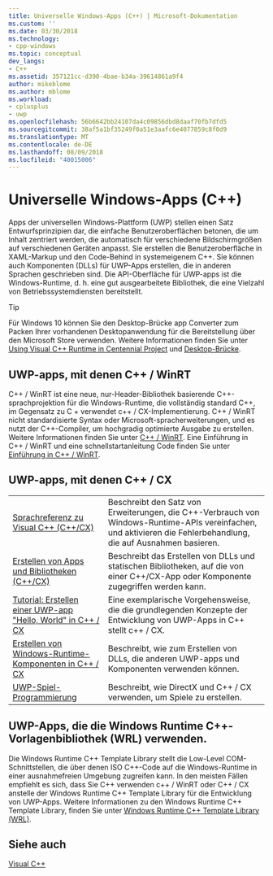 ```yaml
---
title: Universelle Windows-Apps (C++) | Microsoft-Dokumentation
ms.custom: ''
ms.date: 03/30/2018
ms.technology:
- cpp-windows
ms.topic: conceptual
dev_langs:
- C++
ms.assetid: 357121cc-d390-4bae-b34a-39614861a9f4
author: mikeblome
ms.author: mblome
ms.workload:
- cplusplus
- uwp
ms.openlocfilehash: 56b6642bb24107da4c09856dbd8daaf70fb7dfd5
ms.sourcegitcommit: 38af5a1bf35249f0a51e3aafc6e4077859c8f0d9
ms.translationtype: MT
ms.contentlocale: de-DE
ms.lasthandoff: 08/09/2018
ms.locfileid: "40015006"
---
```

# <a name="universal-windows-apps-c"></a>Universelle Windows-Apps (C++)

Apps der universellen Windows-Plattform (UWP) stellen einen Satz Entwurfsprinzipien dar, die einfache Benutzeroberflächen betonen, die um Inhalt zentriert werden, die automatisch für verschiedene Bildschirmgrößen auf verschiedenen Geräten anpasst. Sie erstellen die Benutzeroberfläche in XAML-Markup und den Code-Behind in systemeigenem C++. Sie können auch Komponenten (DLLs) für UWP-Apps erstellen, die in anderen Sprachen geschrieben sind. Die API-Oberfläche für UWP-apps ist die Windows-Runtime, d. h. eine gut ausgearbeitete Bibliothek, die eine Vielzahl von Betriebssystemdiensten bereitstellt.

> [!TIP]  
> Für Windows 10 können Sie den Desktop-Brücke app Converter zum Packen Ihrer vorhandenen Desktopanwendung für die Bereitstellung über den Microsoft Store verwenden. Weitere Informationen finden Sie unter [Using Visual C++ Runtime in Centennial Project](https://blogs.msdn.microsoft.com/vcblog/2016/07/07/using-visual-c-runtime-in-centennial-project) und [Desktop-Brücke](/windows/uwp/porting/desktop-to-uwp-root).

## <a name="uwp-apps-that-use-cwinrt"></a>UWP-apps, mit denen C++ / WinRT

C++ / WinRT ist eine neue, nur-Header-Bibliothek basierende C++-sprachprojektion für die Windows-Runtime, die vollständig standard C++, im Gegensatz zu C + verwendet c++ / CX-Implementierung. C++ / WinRT nicht standardisierte Syntax oder Microsoft-spracherweiterungen, und es nutzt der C++-Compiler, um hochgradig optimierte Ausgabe zu erstellen. Weitere Informationen finden Sie unter [C++ / WinRT](/windows/uwp/cpp-and-winrt-apis). Eine Einführung in C++ / WinRT und eine schnellstartanleitung Code finden Sie unter [Einführung in C++ / WinRT](/windows/uwp/cpp-and-winrt-apis/intro-to-using-cpp-with-winrt).

## <a name="uwp-apps-that-use-ccx"></a>UWP-apps, mit denen C++ / CX

|||
|-|-|
|[Sprachreferenz zu Visual C++ (C++/CX)](../cppcx/visual-c-language-reference-c-cx.md)|Beschreibt den Satz von Erweiterungen, die C++-Verbrauch von Windows-Runtime-APIs vereinfachen, und aktivieren die Fehlerbehandlung, die auf Ausnahmen basieren.|
|[Erstellen von Apps und Bibliotheken (C++/CX)](../cppcx/building-apps-and-libraries-c-cx.md)|Beschreibt das Erstellen von DLLs und statischen Bibliotheken, auf die von einer C++/CX-App oder Komponente zugegriffen werden kann.|
|[Tutorial: Erstellen einer UWP-app "Hello, World" in C++ / CX](/windows/uwp/get-started/create-a-basic-windows-10-app-in-cpp)|Eine exemplarische Vorgehensweise, die die grundlegenden Konzepte der Entwicklung von UWP-Apps in C++ stellt c++ / CX. |
|[Erstellen von Windows-Runtime-Komponenten in C++ / CX](/windows/uwp/winrt-components/creating-windows-runtime-components-in-cpp)|Beschreibt, wie zum Erstellen von DLLs, die anderen UWP-apps und Komponenten verwenden können.|
|[UWP-Spiel-Programmierung](/windows/uwp/gaming/)|Beschreibt, wie DirectX und C++ / CX verwenden, um Spiele zu erstellen.|

## <a name="uwp-apps-that-use-the-windows-runtime-c-template-library-wrl"></a>UWP-Apps, die die Windows Runtime C++-Vorlagenbibliothek (WRL) verwenden.

Die Windows Runtime C++ Template Library stellt die Low-Level COM-Schnittstellen, die über denen ISO C++-Code auf die Windows-Runtime in einer ausnahmefreien Umgebung zugreifen kann. In den meisten Fällen empfiehlt es sich, dass Sie C++ verwenden c++ / WinRT oder C++ / CX anstelle der Windows Runtime C++ Template Library für die Entwicklung von UWP-Apps. Weitere Informationen zu den Windows Runtime C++ Template Library, finden Sie unter [Windows Runtime C++ Template Library (WRL)](../windows/windows-runtime-cpp-template-library-wrl.md).

## <a name="see-also"></a>Siehe auch
 [Visual C++](../visual-cpp-in-visual-studio.md)<br/>
